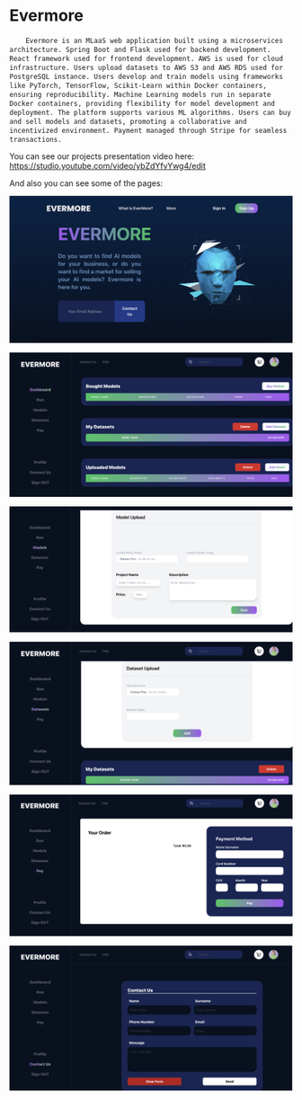 # Evermore 

        Evermore is an MLaaS web application built using a microservices architecture. Spring Boot and Flask used for backend development. React framework used for frontend development. AWS is used for cloud infrastructure. Users upload datasets to AWS S3 and AWS RDS used for PostgreSQL instance. Users develop and train models using frameworks like PyTorch, TensorFlow, Scikit-Learn within Docker containers, ensuring reproducibility. Machine Learning models run in separate Docker containers, providing flexibility for model development and deployment. The platform supports various ML algorithms. Users can buy and sell models and datasets, promoting a collaborative and incentivized environment. Payment managed through Stripe for seamless transactions. 

You can see our projects presentation video here: https://studio.youtube.com/video/ybZdYfvYwg4/edit

And also you can see some of the pages: 

![](./ss/home.png)

![](./ss/dashboard.png)

![](./ss/model.png)

![](./ss/dataset.png)

![](./ss/payment.png)

![](./ss/contact.png)